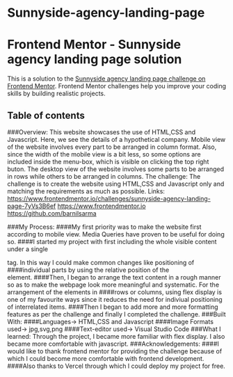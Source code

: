 # Sunnyside-agency-landing-page
# Frontend Mentor - Sunnyside agency landing page solution

This is a solution to the [Sunnyside agency landing page challenge on Frontend Mentor](https://www.frontendmentor.io/challenges/sunnyside-agency-landing-page-7yVs3B6ef). Frontend Mentor challenges help you improve your coding skills by building realistic projects.

## Table of contents

###Overview:
This website showcases the use of HTML,CSS and Javascript. Here, we see the details of a hypothetical company. Mobile view of the website involves every part to be arranged in column format. Also, since the width of the mobile view is a bit less, so some options are included inside the menu-box, which is visible on clicking the top right buton. The desktop view of the website involves some parts to be arranged in rows while others to be arranged in columns. 
The challenge:
The challenge is to create the website using HTML,CSS and Javascript only and matching the requirements as much as possible.
Links:
https://www.frontendmentor.io/challenges/sunnyside-agency-landing-page-7yVs3B6ef
https://www.frontendmentor.io
https://github.com/barnilsarma

###My Process:
####My first priority was to make the website first according to mobile view. Media Queries have proven to be useful for doing so.
####I started my project with first including the whole visible content under a single <main> tag. In this way I could make common changes like positioning of ####individual parts by using the relative position of the <main> element. 
####Then, I began to arrange the text content in a rough manner so as to make the webpage look more meaningful and systematic. For the arrangement of the elements in ####rows or columns, using flex display is one of my favourite ways since it reduces the need for indiviual positioning of interrelated items.
####Then I began to add more and more formatting features as per the challenge and finally I completed the challenge.
###Built With:
####Languages-> HTML,CSS and Javascript
####Image Formats used-> jpg,svg,png
####Text-editor used-> Visual Studio Code
###What I learned:
Through the project, I became more familiar with flex display. I also became more comfortable with javascript.
###Acknowledgements:
####I would like to thank frontend mentor for providing the challenge because of which I could become more comfortable with frontend development.
####Also thanks to Vercel through which I could deploy my project for free.
